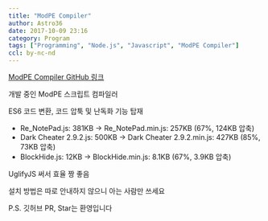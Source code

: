 ```yaml
---
title: "ModPE Compiler"
author: Astro36
date: 2017-10-09 23:16
category: Program
tags: ["Programming", "Node.js", "Javascript", "ModPE Compiler"]
ccl: by-nc-nd
---
```


[ModPE Compiler GitHub 링크](https://github.com/Astro36/ModPECompiler)

개발 중인 ModPE 스크립트 컴파일러

ES6 코드 변환, 코드 압툭 및 난독화 기능 탑재

- Re_NotePad.js: 381KB -> Re_NotePad.min.js: 257KB (67%, 124KB 압축)
- Dark Cheater 2.9.2.js: 500KB -> Dark Cheater 2.9.2.min.js: 427KB (85%, 73KB 압축)
- BlockHide.js: 12KB -> BlockHide.min.js: 8.1KB (67%, 3.9KB 압축)

UglifyJS 써서 효율 짱 좋음

설치 방법은 따로 안내하지 않으니 아는 사람만 쓰세요

P.S. 깃허브 PR, Star는 환영입니다
